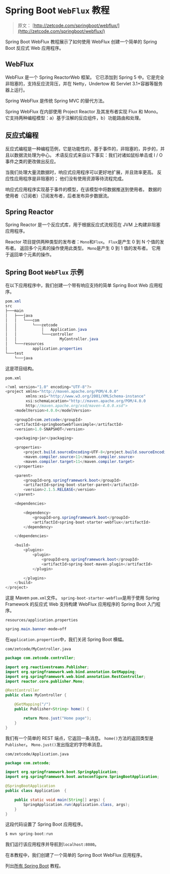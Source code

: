 # Spring Boot `WebFlux` 教程

> 原文： [http://zetcode.com/springboot/webflux/](http://zetcode.com/springboot/webflux/)

Spring Boot WebFlux 教程展示了如何使用 WebFlux 创建一个简单的 Spring Boot 反应式 Web 应用程序。

## WebFlux

WebFlux 是一个 Spring ReactorWeb 框架。 它已添加到 Spring 5 中。它是完全非阻塞的，支持反应流背压，并在 Netty，Undertow 和 Servlet 3.1+容器等服务器上运行。

Spring WebFlux 是传统 Spring MVC 的替代方法。

Spring WebFlux 在内部使用 Project Reactor 及其发布者实现 Flux 和 Mono。 它支持两种编程模型：a）基于注解的反应组件，b）功能路由和处理。

## 反应式编程

反应式编程是一种编程范例，它是功能性的，基于事件的，非阻塞的，异步的，并且以数据流处理为中心。 术语反应式来自以下事实：我们对诸如鼠标单击或 I / O 事件之类的更改做出反应。

当我们处理大量流数据时，响应式应用程序可以更好地扩展，并且效率更高。 反应性应用程序是非阻塞的； 他们没有使用资源等待流程完成。

响应式应用程序实现基于事件的模型，在该模型中将数据推送到使用者。 数据的使用者（订阅者）订阅发布者，后者发布异步数据流。

## Spring Reactor

Spring Reactor 是一个反应式库，用于根据反应式流规范在 JVM 上构建非阻塞应用程序。

Reactor 项目提供两种类型的发布者：`Mono`和`Flux`。 `Flux`是产生 0 到 N 个值的发布者。 返回多个元素的操作使用此类型。 `Mono`是产生 0 到 1 值的发布者。 它用于返回单个元素的操作。

## Spring Boot `WebFlux` 示例

在以下应用程序中，我们创建一个带有响应支持的简单 Spring Boot Web 应用程序。

```java
pom.xml
src
├───main
│   ├───java
│   │   └───com
│   │       └───zetcode
│   │           │   Application.java
│   │           └───controller
│   │                   MyController.java
│   └───resources
│           application.properties
└───test
    └───java

```

这是项目结构。

`pom.xml`

```java
<?xml version="1.0" encoding="UTF-8"?>
<project xmlns="http://maven.apache.org/POM/4.0.0"
         xmlns:xsi="http://www.w3.org/2001/XMLSchema-instance"
         xsi:schemaLocation="http://maven.apache.org/POM/4.0.0
         http://maven.apache.org/xsd/maven-4.0.0.xsd">
    <modelVersion>4.0.0</modelVersion>

    <groupId>com.zetcode</groupId>
    <artifactId>springbootwebfluxsimple</artifactId>
    <version>1.0-SNAPSHOT</version>

    <packaging>jar</packaging>

    <properties>
        <project.build.sourceEncoding>UTF-8</project.build.sourceEncoding>
        <maven.compiler.source>11</maven.compiler.source>
        <maven.compiler.target>11</maven.compiler.target>
    </properties>

    <parent>
        <groupId>org.springframework.boot</groupId>
        <artifactId>spring-boot-starter-parent</artifactId>
        <version>2.1.5.RELEASE</version>
    </parent>

    <dependencies>

        <dependency>
            <groupId>org.springframework.boot</groupId>
            <artifactId>spring-boot-starter-webflux</artifactId>
        </dependency>

    </dependencies>

    <build>
        <plugins>
            <plugin>
                <groupId>org.springframework.boot</groupId>
                <artifactId>spring-boot-maven-plugin</artifactId>
            </plugin>

        </plugins>
    </build>
</project>

```

这是 Maven `pom.xml`文件。 `spring-boot-starter-webflux`是用于使用 Spring Framework 的反应式 Web 支持构建 WebFlux 应用程序的 Spring Boot 入门程序。

`resources/application.properties`

```java
spring.main.banner-mode=off

```

在`application.properties`中，我们关闭 Spring Boot 横幅。

`com/zetcode/MyController.java`

```java
package com.zetcode.controller;

import org.reactivestreams.Publisher;
import org.springframework.web.bind.annotation.GetMapping;
import org.springframework.web.bind.annotation.RestController;
import reactor.core.publisher.Mono;

@RestController
public class MyController {

    @GetMapping("/")
    public Publisher<String> home() {

        return Mono.just("Home page");
    }
}

```

我们有一个简单的 REST 端点，它返回一条消息。 `home()`方法的返回类型是`Publisher`。 `Mono.just()`发出指定的字符串消息。

`com/zetcode/Application.java`

```java
package com.zetcode;

import org.springframework.boot.SpringApplication;
import org.springframework.boot.autoconfigure.SpringBootApplication;

@SpringBootApplication
public class Application  {

    public static void main(String[] args) {
        SpringApplication.run(Application.class, args);
    }
}

```

这段代码设置了 Spring Boot 应用程序。

```java
$ mvn spring-boot:run

```

我们运行该应用程序并导航到`localhost:8080`。

在本教程中，我们创建了一个简单的 Spring Boot WebFlux 应用程序。

列出[所有 Spring Boot](/all/#springboot) 教程。
